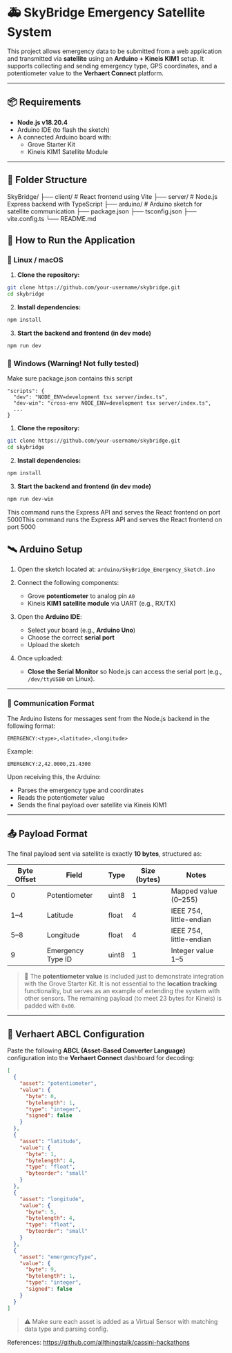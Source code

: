 # 🚑 SkyBridge Emergency Satellite System

This project allows emergency data to be submitted from a web application and transmitted via **satellite** using an **Arduino + Kineis KIM1** setup. It supports collecting and sending emergency type, GPS coordinates, and a potentiometer value to the **Verhaert Connect** platform.

---

## 📦 Requirements

- **Node.js v18.20.4**
- Arduino IDE (to flash the sketch)
- A connected Arduino board with:
  - Grove Starter Kit
  - Kineis KIM1 Satellite Module

---

## 📁 Folder Structure

SkyBridge/
├── client/ # React frontend using Vite
├── server/ # Node.js Express backend with TypeScript
├── arduino/ # Arduino sketch for satellite communication
├── package.json
├── tsconfig.json
├── vite.config.ts
└── README.md

## 🚀 How to Run the Application
### 🐧 Linux / macOS

1. **Clone the repository:**
```bash
git clone https://github.com/your-username/skybridge.git
cd skybridge
```
2. **Install dependencies:**
```bash
npm install
```
3. **Start the backend and frontend (in dev mode)**
```bash
npm run dev
```

### 🐧 Windows (Warning! Not fully tested)
Make sure package.json contains this script
```
"scripts": {
  "dev": "NODE_ENV=development tsx server/index.ts",
  "dev-win": "cross-env NODE_ENV=development tsx server/index.ts",
  ...
}
```
1. **Clone the repository:**
```bash
git clone https://github.com/your-username/skybridge.git
cd skybridge
```
2. **Install dependencies:**
```bash
npm install
```
3. **Start the backend and frontend (in dev mode)**
```bash
npm run dev-win
```

This command runs the Express API and serves the React frontend on port 5000This command runs the Express API and serves the React frontend on port 5000


## 🛰️ Arduino Setup

1. Open the sketch located at: `arduino/SkyBridge_Emergency_Sketch.ino`

2. Connect the following components:
   - Grove **potentiometer** to analog pin `A0`
   - Kineis **KIM1 satellite module** via UART (e.g., RX/TX)

3. Open the **Arduino IDE**:
   - Select your board (e.g., **Arduino Uno**)
   - Choose the correct **serial port**
   - Upload the sketch

4. Once uploaded:
   - **Close the Serial Monitor** so Node.js can access the serial port (e.g., `/dev/ttyUSB0` on Linux).

---

### 📡 Communication Format

The Arduino listens for messages sent from the Node.js backend in the following format:
```
EMERGENCY:<type>,<latitude>,<longitude>
```
Example:
```
EMERGENCY:2,42.0000,21.4300
```


Upon receiving this, the Arduino:
- Parses the emergency type and coordinates
- Reads the potentiometer value
- Sends the final payload over satellite via Kineis KIM1

---

## 📤 Payload Format

The final payload sent via satellite is exactly **10 bytes**, structured as:

| Byte Offset | Field            | Type   | Size (bytes) | Notes                          |
|-------------|------------------|--------|---------------|--------------------------------|
| 0           | Potentiometer     | uint8  | 1             | Mapped value (0–255)           |
| 1–4         | Latitude          | float  | 4             | IEEE 754, little-endian        |
| 5–8         | Longitude         | float  | 4             | IEEE 754, little-endian        |
| 9           | Emergency Type ID | uint8  | 1             | Integer value 1–5              |


> 🧪 The **potentiometer value** is included just to demonstrate integration with the Grove Starter Kit.
> It is not essential to the **location tracking** functionality, but serves as an example of extending the system with other sensors.
> The remaining payload (to meet 23 bytes for Kineis) is padded with `0x00`.

---

## 🧠 Verhaert ABCL Configuration

Paste the following **ABCL (Asset-Based Converter Language)** configuration into the **Verhaert Connect** dashboard for decoding:

```json
[
  {
    "asset": "potentiometer",
    "value": {
      "byte": 0,
      "bytelength": 1,
      "type": "integer",
      "signed": false
    }
  },
  {
    "asset": "latitude",
    "value": {
      "byte": 1,
      "bytelength": 4,
      "type": "float",
      "byteorder": "small"
    }
  },
  {
    "asset": "longitude",
    "value": {
      "byte": 5,
      "bytelength": 4,
      "type": "float",
      "byteorder": "small"
    }
  },
  {
    "asset": "emergencyType",
    "value": {
      "byte": 9,
      "bytelength": 1,
      "type": "integer",
      "signed": false
    }
  }
]
```
>⚠️ Make sure each asset is added as a Virtual Sensor with matching data type and parsing config.
>

References: https://github.com/allthingstalk/cassini-hackathons

